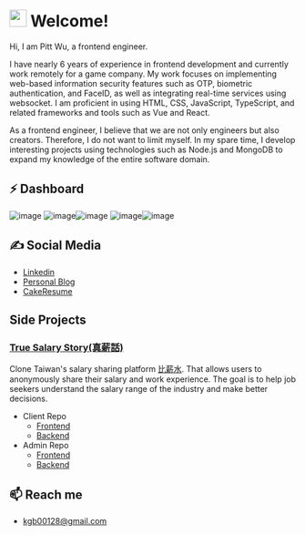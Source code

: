 # <img src="https://i.imgur.com/N573qVR.gif" width="30px" height="30px"> Welcome!

Hi, I am Pitt Wu, a frontend engineer.

I have nearly 6 years of experience in frontend development and currently work remotely for a game company. My work focuses on implementing web-based information security features such as OTP, biometric authentication, and FaceID, as well as integrating real-time services using websocket. I am proficient in using HTML, CSS, JavaScript, TypeScript, and related frameworks and tools such as Vue and React.

As a frontend engineer, I believe that we are not only engineers but also creators. Therefore, I do not want to limit myself. In my spare time, I develop interesting projects using technologies such as Node.js and MongoDB to expand my knowledge of the entire software domain.

## ⚡ Dashboard

![image](http://github-profile-summary-cards.vercel.app/api/cards/profile-details?username=wuzhe0912&theme=github_dark)
![image](http://github-profile-summary-cards.vercel.app/api/cards/repos-per-language?username=wuzhe0912&theme=github_dark)![image](http://github-profile-summary-cards.vercel.app/api/cards/most-commit-language?username=wuzhe0912&theme=github_dark)
![image](http://github-profile-summary-cards.vercel.app/api/cards/stats?username=wuzhe0912&theme=github_dark)![image](http://github-profile-summary-cards.vercel.app/api/cards/productive-time?username=wuzhe0912&theme=github_dark&utcOffset=8)

## &#x270d; Social Media

- [Linkedin](https://www.linkedin.com/in/pitt-wu/)
- [Personal Blog](https://pitt-docusaurus.netlify.app/)
- [CakeResume](https://www.cakeresume.com/pittwu)

## Side Projects

### [True Salary Story(真薪話)](https://github.com/North-Cat/true-salary-story-client)

Clone Taiwan's salary sharing platform [比薪水](https://salary.tw/). That allows users to anonymously share their salary and work experience. The goal is to help job seekers understand the salary range of the industry and make better decisions.

- Client Repo
  - [Frontend](https://github.com/North-Cat/true-salary-story-client)
  - [Backend](https://github.com/North-Cat/true-salary-story-client-api)
- Admin Repo
  - [Frontend](https://github.com/North-Cat/true-salary-story-admin)
  - [Backend](https://github.com/North-Cat/true-salary-story-admin-api)

## 📫 Reach me

- kgb00128@gmail.com
